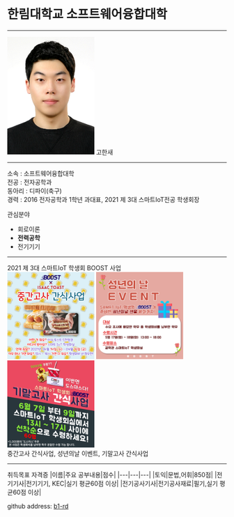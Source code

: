 # 한림대학교 소프트웨어융합대학
---
<img src=IMG_6548.JPG height=270 width=200> 
고한새

---

소속 : 소프트웨어융합대학   
전공 : 전자공학과   
동아리 : 디파이(축구)   
경력 : 2016 전자공학과 1학년 과대표, 2021 제 3대 스마트IoT전공 학생회장   

관심분야   
* 회로이론
* **전력공학**
* 전기기기   

-----------
2021 제 3대 스마트IoT 학생회 BOOST 사업   
<img src=midterm.png height=200 width=200>
<img src=event.png height=200 width=200>
<img src=final.png height=200 width=200>   
중간고사 간식사업, 성년의날 이벤트, 기말고사 간식사업   

-----------

취득목표 자격증
|이름|주요 공부내용|점수|
|---|---|---|
|토익|문법,어휘|850점|
|전기기사|전기기기, KEC|실기 평균60점 이상|
|전기공사기사|전기공사재료|필기,실기 평균60점 이상|

github address: [b1-rd][github]   

[github]:http://github.com/b1-rd



